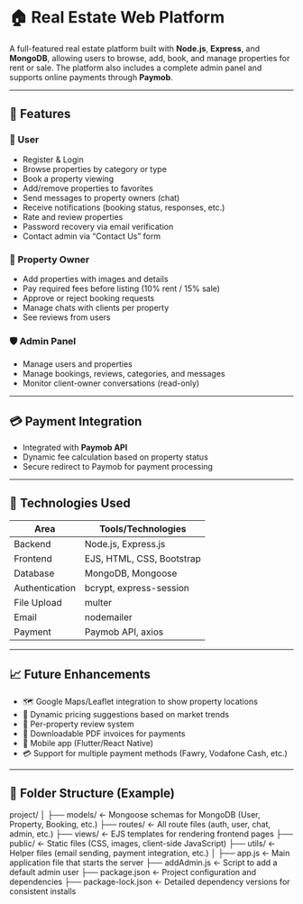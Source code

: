 # 🏠 Real Estate Web Platform

A full-featured real estate platform built with **Node.js**, **Express**, and **MongoDB**, allowing users to browse, add, book, and manage properties for rent or sale. The platform also includes a complete admin panel and supports online payments through **Paymob**.

---

## 🚀 Features

### 👤 User
- Register & Login
- Browse properties by category or type
- Book a property viewing
- Add/remove properties to favorites
- Send messages to property owners (chat)
- Receive notifications (booking status, responses, etc.)
- Rate and review properties
- Password recovery via email verification
- Contact admin via “Contact Us” form

### 🏡 Property Owner
- Add properties with images and details
- Pay required fees before listing (10% rent / 15% sale)
- Approve or reject booking requests
- Manage chats with clients per property
- See reviews from users

### 🛡️ Admin Panel
- Manage users and properties
- Manage bookings, reviews, categories, and messages
- Monitor client-owner conversations (read-only)

---

## 💳 Payment Integration
- Integrated with **Paymob API**
- Dynamic fee calculation based on property status
- Secure redirect to Paymob for payment processing

---

## 🧰 Technologies Used

| Area           | Tools/Technologies                        |
|----------------|-------------------------------------------|
| Backend        | Node.js, Express.js                       |
| Frontend       | EJS, HTML, CSS, Bootstrap                 |
| Database       | MongoDB, Mongoose                         |
| Authentication | bcrypt, express-session                   |
| File Upload    | multer                                    |
| Email          | nodemailer                                |
| Payment        | Paymob API, axios                         |

---

## 📈 Future Enhancements
- 🗺️ Google Maps/Leaflet integration to show property locations  
- 🧠 Dynamic pricing suggestions based on market trends  
- 📝 Per-property review system  
- 🧾 Downloadable PDF invoices for payments  
- 📲 Mobile app (Flutter/React Native)  
- 💳 Support for multiple payment methods (Fawry, Vodafone Cash, etc.)

---

## 📁 Folder Structure (Example)

project/
│
├── models/             ← Mongoose schemas for MongoDB (User, Property, Booking, etc.)
├── routes/             ← All route files (auth, user, chat, admin, etc.)
├── views/              ← EJS templates for rendering frontend pages
├── public/             ← Static files (CSS, images, client-side JavaScript)
├── utils/              ← Helper files (email sending, payment integration, etc.)
│
├── app.js              ← Main application file that starts the server
├── addAdmin.js         ← Script to add a default admin user
├── package.json        ← Project configuration and dependencies
├── package-lock.json   ← Detailed dependency versions for consistent installs

